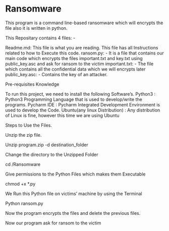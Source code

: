 # Ransomware
This program is a command line-based ransomware which will encrypts the file also it is written in python.

This Repositary contains 4 files: - 

Readme.md: This file is what you are reading. This file has all Instructions related to how to Execute this code.
ransom.py: - It is a file that contains our main code which encrypts the files important.txt and key.txt using public_key.asc and ask for ransom to the victim
important.txt: - The file which contains all the confidential data which we will encrypts later
public_key.asc: - Contains the key of an attacker.

Pre-requisites Knowledge

To run this project, we need to install the following Software’s.
Python3 : Python3 Programming Language that is used to develop/write the programs.
Pycharm IDE : Pycharm Integrated Development Environment is used to develop the Code.
Ubuntu(any linux Distribution) : Any distribution of Linux is fine, however this time we are using Ubuntu

Steps to Use the Files.

Unzip the zip file.

Unzip program.zip -d destination_folder

Change the directory to the Unzipped Folder

cd /Ransomware

Give permissions to the Python Files which makes them Executable

chmod +x *.py

We Run this Python file on victims’ machine by using the Terminal

Python ransom.py

Now the program encrypts the files and delete the previous files.

Now our program ask for ransom to the victim
